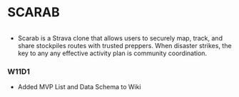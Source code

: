 # SCARAB

<img src="https://wallpaperaccess.com/full/4720771.jpg" alt="">

- Scarab is a Strava clone that allows users to securely map, track, and share stockpiles routes with trusted preppers. When disaster strikes, the key to any any effective activity plan is community coordination.

### W11D1

- Added MVP List and Data Schema to Wiki
